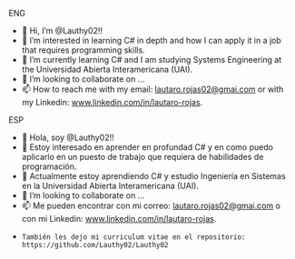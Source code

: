 ENG
- 👋 Hi, I’m @Lauthy02!!
- 👀 I’m interested in learning C# in depth and how I can apply it in a job that requires programming skills.
- 🌱 I’m currently learning C# and I am studying Systems Engineering at the Universidad Abierta Interamericana (UAI).
- 💞️ I’m looking to collaborate on ...
- 📫 How to reach me with my email: lautaro.rojas02@gmai.com or with my Linkedin: www.linkedin.com/in/lautaro-rojas.

ESP
- 👋 Hola, soy @Lauthy02!!
- 👀 Estoy interesado en aprender en profundad C# y en como puedo aplicarlo en un puesto de trabajo que requiera de habilidades de programación.
- 🌱 Actualmente estoy aprendiendo C# y estudio Ingeniería en Sistemas en la Universidad Abierta Interamericana (UAI).
- 💞️ I’m looking to collaborate on ...
- 📫 Me pueden encontrar con mi correo: lautaro.rojas02@gmai.com o con mi Linkedin: www.linkedin.com/in/lautaro-rojas.
-     También les dejo mi curriculum vitae en el repositorio: https://github.com/Lauthy02/Lauthy02
<!---
Lauthy02/Lauthy02 is a ✨ special ✨ repository because its `README.md` (this file) appears on your GitHub profile.
You can click the Preview link to take a look at your changes.
--->
